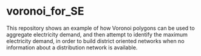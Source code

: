 # voronoi_for_SE
This repository shows an example of how Voronoi polygons can be used to aggregate electricity demand, and then attempt to identify the maximum electricity demand, in order to build district oriented networks when no information about a distribution network is available.
